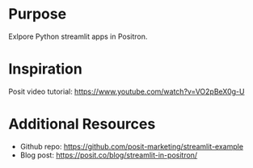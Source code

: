 # Purpose

Exlpore Python streamlit apps in Positron.

# Inspiration

Posit video tutorial: https://www.youtube.com/watch?v=VO2pBeX0g-U

# Additional Resources

* Github repo: https://github.com/posit-marketing/streamlit-example
* Blog post: https://posit.co/blog/streamlit-in-positron/
